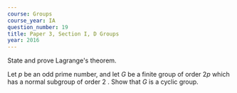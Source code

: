 ```yaml
---
course: Groups
course_year: IA
question_number: 19
title: Paper 3, Section I, D Groups
year: 2016
---
```




State and prove Lagrange's theorem.

Let $p$ be an odd prime number, and let $G$ be a finite group of order $2 p$ which has a normal subgroup of order 2 . Show that $G$ is a cyclic group.